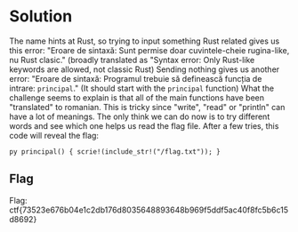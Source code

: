 # Solution
The name hints at Rust, so trying to input something Rust related gives us this error: "Eroare de sintaxă: Sunt permise doar cuvintele-cheie rugina-like, nu Rust clasic."  (broadly translated as "Syntax error: Only Rust-like keywords are allowed, not classic Rust)
Sending nothing gives us another error: "Eroare de sintaxă: Programul trebuie să definească funcția de intrare: `principal`." (It should start with the `principal` function) 
What the challenge seems to explain is that all of the main functions have been "translated" to romanian. This is tricky since "write", "read" or "println" can have a lot of meanings. The only think we can do now is to try
different words and see which one helps us read the flag file.
After a few tries, this code will reveal the flag: 

``py
principal() {
    scrie!(include_str!("/flag.txt"));
}
``

## Flag
Flag: ctf{73523e676b04e1c2db176d8035648893648b969f5ddf5ac40f8fc5b6c15d8692}

